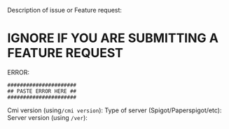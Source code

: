 Description of issue or Feature request:

# IGNORE IF YOU ARE SUBMITTING A FEATURE REQUEST

ERROR:
```
######################
## PASTE ERROR HERE ##
######################
```

Cmi version (using`/cmi version`): 
Type of server (Spigot/Paperspigot/etc): 
Server version (using `/ver`): 
